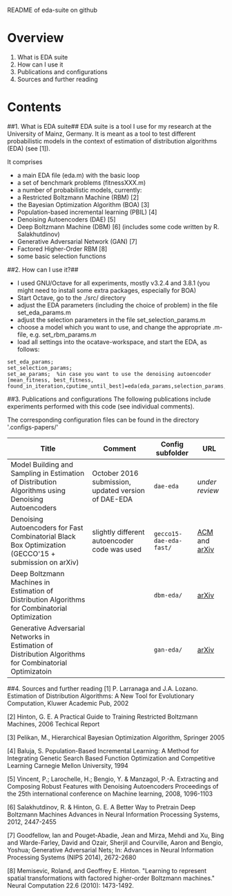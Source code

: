 README of eda-suite on github

# Overview
1. What is EDA suite
2. How can I use it
3. Publications and configurations
4. Sources and further reading

# Contents
##1. What is EDA suite##
EDA suite is a tool I use for my research at the University of Mainz, Germany.
It is meant as a tool to test different probabilistic models in the 
context of estimation of distribution algorithms (EDA) (see [1]).

It comprises
* a main EDA file (eda.m) with the basic loop
* a set of benchmark problems (fitnessXXX.m)
* a number of probabilistic models, currently:
 * a Restricted Boltzmann Machine (RBM) [2]
 * the Bayesian Optimization Algorithm (BOA) [3]
 * Population-based incremental learning  (PBIL) [4]
 * Denoising Autoencoders (DAE) [5]
 * Deep Boltzmann Machine (DBM) [6] (includes some code written by R. Salakhutdinov)
 * Generative Adversarial Network (GAN) [7]
 * Factored Higher-Order RBM [8]
* some basic selection functions
 
##2. How can I use it?##
 * I used GNU/Octave for all experiments, mostly v3.2.4 and 3.8.1
   (you might need to install some extra packages, especially for BOA) 
 * Start Octave, go to the ./src/ directory
 * adjust the EDA parameters (including the choice of problem)
    in the file set_eda_params.m
 * adjust the selection parameters in the file set_selection_params.m
 * choose a model which you want to use, and change the appropriate 
   .m-file, e.g. set_rbm_params.m
 * load all settings into the ocatave-workspace, and start the EDA,
   as follows:

```
set_eda_params;
set_selection_params;
set_ae_params;  %in case you want to use the denoising autoencoder
[mean_fitness, best_fitness, found_in_iteration,cputime_until_best]=eda(eda_params,selection_params,model_params)
```
##3. Publications and configurations
The following publications include experiments performed with this code (see individual comments).

The corresponding configuration files can be found in the directory '.configs-papers/'

Title|Comment|Config subfolder|URL
--- | --- | --- | --- 
Model Building and Sampling in Estimation of Distribution Algorithms using Denoising Autoencoders| October 2016 submission, updated version of DAE-EDA|`dae-eda`|*under review*
Denoising Autoencoders for Fast Combinatorial Black Box Optimization (GECCO'15 + submission on arXiv)|slightly different autoencoder code was used|`gecco15-dae-eda-fast/`|[ACM](http://dl.acm.org/citation.cfm?doid=2739482.2764691) and [arXiv](http://arxiv.org/abs/1503.01954)
Deep Boltzmann Machines in Estimation of Distribution Algorithms for Combinatorial Optimization||`dbm-eda/`|[arXiv](http://arxiv.org/abs/1509.06535)
Generative Adversarial Networks in Estimation of Distribution Algorithms for Combinatorial Optimizatoin||`gan-eda/`|[arXiv](http://arxiv.org/abs/1509.09235)

##4. Sources and further reading
[1] P. Larranaga and J.A. Lozano. Estimation of Distribution Algorithms: A New Tool for Evolutionary Computation, Kluwer Academic Pub, 2002

[2] Hinton, G. E. A Practical Guide to Training Restricted Boltzmann Machines, 2006 Techical Report 

[3] Pelikan, M., Hierarchical Bayesian Optimization Algorithm, Springer 2005

[4] Baluja, S. Population-Based Incremental Learning: A Method for Integrating Genetic Search Based Function Optimization and Competitive Learning Carnegie Mellon University, 1994

[5] Vincent, P.; Larochelle, H.; Bengio, Y. & Manzagol, P.-A. Extracting and Composing Robust Features with Denoising Autoencoders Proceedings of the 25th international conference on Machine learning, 2008, 1096-1103

[6] Salakhutdinov, R. & Hinton, G. E. A Better Way to Pretrain Deep Boltzmann Machines Advances in Neural Information Processing Systems, 2012, 2447-2455

[7] Goodfellow, Ian and Pouget-Abadie, Jean and Mirza, Mehdi and Xu, Bing and Warde-Farley, David and Ozair, Sherjil and Courville, Aaron and Bengio, Yoshua; Generative Adversarial Nets; In: Advances in Neural Information Processing Systems (NIPS 2014), 2672-2680

[8] Memisevic, Roland, and Geoffrey E. Hinton. "Learning to represent spatial transformations with factored higher-order Boltzmann machines." Neural Computation 22.6 (2010): 1473-1492.

